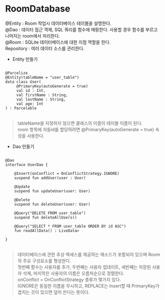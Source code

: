 # RoomDatabase

@Entity : Room 작업시 데이터베이스 테이블을 설명한다.   
@Dao : 데이터 접근 객체, SQL 쿼리를 함수에 매핑한다. 사용할 경우 함수를 부르고 나머지는 room에서 처리한다.   
@Room : SQLite 데이터베이스에 대한 지점 역할을 한다.   
Repository : 여러 데이터 소스를 관리한다.


* Entity 만들기
<pre>
<code>
@Parcelize
@Entity(tableName = "user_table")
data class User(
     @PrimaryKey(autoGenerate = true)
     val id : Int,
     val firstName : String,
     val lastName : String,
     val age: Int
) : Parcelable
</code>
</pre>

> tableName을 지정하지 않으면 클래스의 이름이 테이블 이름이 된다.   
> room 항목에 자동id를 할당하려면 @PrimaryKey(autoGenerate = true) 속성을 사용한다.   


* Dao 만들기
<pre>
<code>
@Dao
interface UserDao {

    @Insert(onConflict = OnConflictStrategy.IGNORE)
    suspend fun addUser(user : User)

    @Update
    suspend fun updateUser(user: User)

    @Delete
    suspend fun deleteUser(user: User)

    @Query("DELETE FROM user_table")
    suspend fun deleteAllUsers()

    @Query("SELECT * FROM user_table ORDER BY id ASC")
    fun readAllData() : LiveData<List<User>>

}
</code>
</pre>

> 데이터베이스에 관한 추상 액세스를 제공하는 메소드가 포함되어 있으며 Room의 주요 구성요소를 형성한다.    
> 첫번째 함수는 사용자를 추가, 두번째는 사용자 업데이트, 세번째는 저장된 사용자 삭제, 마지막은 사용자의 이름은 오름차순으로 정렬한다.   
> onConflict = OnConflictStrategy 종류가 몇가지 있다.   
> IGNORE은 동일한 이름을 무시하고, REPLACE는 Insert할 때 PrimaryKey가 겹치는 것이 있으면 덮어 쓴다는 뜻이다.

